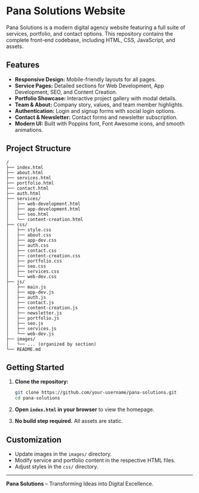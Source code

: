 ﻿# Pana Solutions Website

Pana Solutions is a modern digital agency website featuring a full suite of services, portfolio, and contact options. This repository contains the complete front-end codebase, including HTML, CSS, JavaScript, and assets.

## Features

- **Responsive Design:** Mobile-friendly layouts for all pages.
- **Service Pages:** Detailed sections for Web Development, App Development, SEO, and Content Creation.
- **Portfolio Showcase:** Interactive project gallery with modal details.
- **Team & About:** Company story, values, and team member highlights.
- **Authentication:** Login and signup forms with social login options.
- **Contact & Newsletter:** Contact forms and newsletter subscription.
- **Modern UI:** Built with Poppins font, Font Awesome icons, and smooth animations.

## Project Structure

```
/
├── index.html
├── about.html
├── services.html
├── portfolio.html
├── contact.html
├── auth.html
├── services/
│   ├── web-development.html
│   ├── app-development.html
│   ├── seo.html
│   └── content-creation.html
├── css/
│   ├── style.css
│   ├── about.css
│   ├── app-dev.css
│   ├── auth.css
│   ├── contact.css
│   ├── content-creation.css
│   ├── portfolio.css
│   ├── seo.css
│   ├── services.css
│   └── web-dev.css
├── js/
│   ├── main.js
│   ├── app-dev.js
│   ├── auth.js
│   ├── contact.js
│   ├── content-creation.js
│   ├── newsletter.js
│   ├── portfolio.js
│   ├── seo.js
│   ├── services.js
│   └── web-dev.js
├── images/
│   └── ... (organized by section)
└── README.md
```

## Getting Started

1. **Clone the repository:**
   ```sh
   git clone https://github.com/your-username/pana-solutions.git
   cd pana-solutions
   ```

2. **Open `index.html` in your browser** to view the homepage.

3. **No build step required.** All assets are static.

## Customization

- Update images in the `images/` directory.
- Modify service and portfolio content in the respective HTML files.
- Adjust styles in the `css/` directory.



---

**Pana Solutions** – Transforming Ideas into Digital Excellence.
